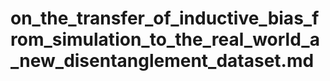 # on_the_transfer_of_inductive_bias_from_simulation_to_the_real_world_a_new_disentanglement_dataset.md

<!-- REFERENCE -->
